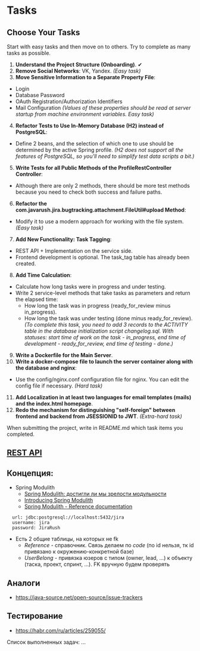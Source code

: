 # Tasks

## Choose Your Tasks

Start with easy tasks and then move on to others. Try to complete as many tasks as possible.

1. **Understand the Project Structure (Onboarding)**. ✔
2. **Remove Social Networks**: VK, Yandex. *(Easy task)*
3. **Move Sensitive Information to a Separate Property File**:
  - Login
  - Database Password
  - OAuth Registration/Authorization Identifiers
  - Mail Configuration
    *(Values of these properties should be read at server startup from machine environment variables. Easy task)*
4. **Refactor Tests to Use In-Memory Database (H2) instead of PostgreSQL**:
  - Define 2 beans, and the selection of which one to use should be determined by the active Spring profile.
    *(H2 does not support all the features of PostgreSQL, so you'll need to simplify test data scripts a bit.)*
5. **Write Tests for all Public Methods of the ProfileRestController Controller**:
  - Although there are only 2 methods, there should be more test methods because you need to check both success and failure paths.
6. **Refactor the com.javarush.jira.bugtracking.attachment.FileUtil#upload Method**:
  - Modify it to use a modern approach for working with the file system. *(Easy task)*
7. **Add New Functionality: Task Tagging**:
  - REST API + Implementation on the service side.
  - Frontend development is optional. The task_tag table has already been created.
8. **Add Time Calculation**:
  - Calculate how long tasks were in progress and under testing.
  - Write 2 service-level methods that take tasks as parameters and return the elapsed time:
    - How long the task was in progress (ready_for_review minus in_progress).
    - How long the task was under testing (done minus ready_for_review).
      *(To complete this task, you need to add 3 records to the ACTIVITY table in the database initialization script changelog.sql. With statuses: start time of work on the task - in_progress, end time of development - ready_for_review, end time of testing - done.)*
9. **Write a Dockerfile for the Main Server**.
10. **Write a docker-compose file to launch the server container along with the database and nginx**:
  - Use the config/nginx.conf configuration file for nginx. You can edit the config file if necessary. *(Hard task)*
11. **Add Localization in at least two languages for email templates (mails) and the index.html homepage**.
12. **Redo the mechanism for distinguishing "self-foreign" between frontend and backend from JSESSIONID to JWT**. *(Extra-hard task)*

When submitting the project, write in README.md which task items you completed.



## [REST API](http://localhost:8080/doc)

## Концепция:

- Spring Modulith
  - [Spring Modulith: достигли ли мы зрелости модульности](https://habr.com/ru/post/701984/)
  - [Introducing Spring Modulith](https://spring.io/blog/2022/10/21/introducing-spring-modulith)
  - [Spring Modulith - Reference documentation](https://docs.spring.io/spring-modulith/docs/current-SNAPSHOT/reference/html/)

```
  url: jdbc:postgresql://localhost:5432/jira
  username: jira
  password: JiraRush
```

- Есть 2 общие таблицы, на которых не fk
  - _Reference_ - справочник. Связь делаем по _code_ (по id нельзя, тк id привязано к окружению-конкретной базе)
  - _UserBelong_ - привязка юзеров с типом (owner, lead, ...) к объекту (таска, проект, спринт, ...). FK вручную будем
    проверять

## Аналоги

- https://java-source.net/open-source/issue-trackers

## Тестирование

- https://habr.com/ru/articles/259055/

Список выполненных задач:
...